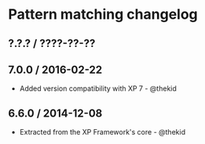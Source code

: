 Pattern matching changelog
==========================

## ?.?.? / ????-??-??

## 7.0.0 / 2016-02-22

* Added version compatibility with XP 7 - @thekid

## 6.6.0 / 2014-12-08

* Extracted from the XP Framework's core - @thekid